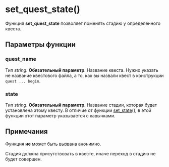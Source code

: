 # set_quest_state()
Функция **set_quest_state** позволяет поменять стадию у определенного квеста.

## Параметры функции
### quest_name
Тип *string*. **Обязательный параметр**. Название квеста. Нужно указать не название квестового файла, а то, как вы назвали квест в конструкции `quest ... begin`.

### state
Тип *string*. **Обязательный параметр**. Название стадии, которая будет установлена этому квесту. В отличие от функции [set_state](../global/set_state.md)(), в этой функции этот параметр указывается с кавычками.

## Примечания
Функция **не** может быть вызвана анонимно.

Стадия должна присутствовать в квесте, иначе переход в стадию не будет совершен.